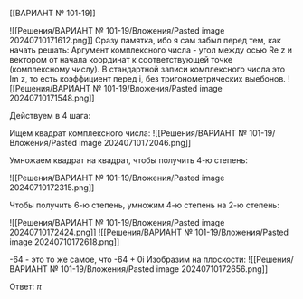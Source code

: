 [[ВАРИАНТ № 101-19]]

![[Решения/ВАРИАНТ № 101-19/Вложения/Pasted image 20240710171612.png]]
Сразу памятка, ибо я сам забыл перед тем, как начать решать:
Аргумент комплексного числа - угол между осью Re z и вектором от начала координат к соответствующей точке (комплексному числу). В стандартной записи комплексного числа это Im z, то есть коэффициент перед i, без тригонометрических выебонов.
![[Решения/ВАРИАНТ № 101-19/Вложения/Pasted image 20240710171548.png]]

Действуем в 4 шага:

Ищем квадрат комплексного числа:
![[Решения/ВАРИАНТ № 101-19/Вложения/Pasted image 20240710172046.png]]

Умножаем квадрат на квадрат, чтобы получить 4-ю степень:

![[Решения/ВАРИАНТ № 101-19/Вложения/Pasted image 20240710172315.png]]

Чтобы получить 6-ю степень, умножим 4-ю степень на 2-ю степень:

![[Решения/ВАРИАНТ № 101-19/Вложения/Pasted image 20240710172424.png]]
![[Решения/ВАРИАНТ № 101-19/Вложения/Pasted image 20240710172618.png]]

-64 - это то же самое, что -64 + 0i
Изобразим на плоскости:
![[Решения/ВАРИАНТ № 101-19/Вложения/Pasted image 20240710172656.png]]

Ответ: $\pi$
